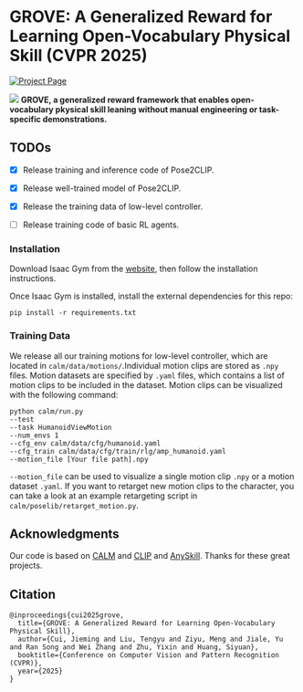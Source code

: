 # GROVE: A Generalized Reward for Learning Open-Vocabulary Physical Skill (CVPR 2025)
<p align="left">
    <a href='https://jiemingcui.github.io/grove/'>
      <img src='https://img.shields.io/badge/Project-Page-blue?style=plastic&logo=Google%20chrome&logoColor=blue' alt='Project Page'>
    </a>

[//]: # (    <a href='https://www.youtube.com/watch?v=QojOdY2_dTQ'>)

[//]: # (      <img src='https://img.shields.io/badge/Video-Youtube-orange?style=plastic&logo=Youtube&logoColor=orange' alt='Video Youtube'>)

[//]: # (    </a>)

[//]: # (    <a href='https://drive.google.com/file/d/1jeFta3iTT7E_m43GpC35FPtE9PdIxdcX/view?usp=sharing'>)

[//]: # (      <img src='https://img.shields.io/badge/Data-Drive-green?style=plastic&logo=Google%20Drive&logoColor=green' alt='Checkpoints'>)

[//]: # (    </a>)
[//]: # (    <a href='https://arxiv.org/abs/2403.12835'>)

[//]: # (      <img src='https://img.shields.io/badge/Paper-arXiv-red?style=plastic&logo=arXiv&logoColor=red' alt='Paper arXiv'>)

[//]: # (    </a>)


[//]: # (    <a href='https://drive.google.com/file/d/1jeFta3iTT7E_m43GpC35FPtE9PdIxdcX/view?usp=sharing'>)

[//]: # (      <img src='https://img.shields.io/badge/Model-Checkpoints-green?style=plastic&logo=Google%20Drive&logoColor=green' alt='Checkpoints'>)

[//]: # (    </a>)
</p>

[//]: # (<video src="page.mp4" controls="controls" width="1080" height="720"></video>)
![](assets/teaser.png)
**GROVE, a generalized reward framework that enables open-vocabulary pkysical skill leaning without manual engineering or task-specific demonstrations.**

[//]: # (## Introduction)
[//]: # (![]&#40;assets/model.png&#41;)


## TODOs
- [x] Release training and inference code of Pose2CLIP.
- [x] Release well-trained model of Pose2CLIP.
- [x] Release the training data of low-level controller.
- [ ] Release training code of basic RL agents.


### Installation

Download Isaac Gym from the [website](https://developer.nvidia.com/isaac-gym), then
follow the installation instructions.

Once Isaac Gym is installed, install the external dependencies for this repo:

```
pip install -r requirements.txt
```

### Training Data

We release all our training motions for low-level controller, which are located in `calm/data/motions/`.Individual motion clips are stored as `.npy` files. Motion datasets are specified by `.yaml` files, which contains a list of motion clips to be included in the dataset. Motion clips can be visualized with the following command:
```
python calm/run.py
--test
--task HumanoidViewMotion
--num_envs 1
--cfg_env calm/data/cfg/humanoid.yaml
--cfg_train calm/data/cfg/train/rlg/amp_humanoid.yaml
--motion_file [Your file path].npy
```

`--motion_file` can be used to visualize a single motion clip `.npy` or a motion dataset `.yaml`.
If you want to retarget new motion clips to the character, you can take a look at an example retargeting script in `calm/poselib/retarget_motion.py`.


## Acknowledgments
Our code is based on [CALM](https://github.com/NVlabs/CALM) and [CLIP](https://github.com/openai/CLIP) and [AnySkill](https://github.com/jiemingcui/anyskill). Thanks for these great projects.

## Citation
```text
@inproceedings{cui2025grove,
  title={GROVE: A Generalized Reward for Learning Open-Vocabulary Physical Skill},
  author={Cui, Jieming and Liu, Tengyu and Ziyu, Meng and Jiale, Yu and Ran Song and Wei Zhang and Zhu, Yixin and Huang, Siyuan},
  booktitle={Conference on Computer Vision and Pattern Recognition (CVPR)},
  year={2025}
}
```

